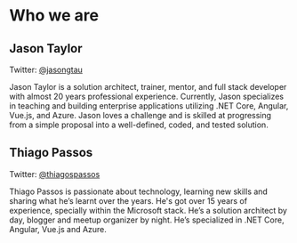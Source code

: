 # Who we are

## Jason Taylor

Twitter: [@jasongtau](https://twitter.com/jasongtau)

Jason Taylor is a solution architect, trainer, mentor, and full stack developer with almost 20 years professional experience. Currently, Jason specializes in teaching and building enterprise applications utilizing .NET Core, Angular, Vue.js, and Azure. Jason loves a challenge and is skilled at progressing from a simple proposal into a well-defined, coded, and tested solution.

## Thiago Passos

Twitter: [@thiagospassos](https://twitter.com/thiagospassos)

Thiago Passos is passionate about technology, learning new skills and sharing what he’s learnt over the years. He's got over 15 years of experience, specially within the Microsoft stack. He’s a solution architect by day, blogger and meetup organizer by night. He’s specialized in .NET Core, Angular, Vue.js and Azure.

